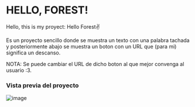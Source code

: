 # HELLO, FOREST!
Hello, this is my proyect: Hello Forest✌️

Es un proyecto sencillo donde se muestra un texto con una palabra tachada y posteriormente abajo se muestra un boton con un URL que (para mi) significa un descanso.

NOTA: Se puede cambiar el URL de dicho boton al que mejor convenga al usuario :3.

### Vista previa del proyecto
![image](https://github.com/dianaporras/helloforest/assets/112281240/bdc14e6f-57d1-4b83-a199-a571a66cfb53)
